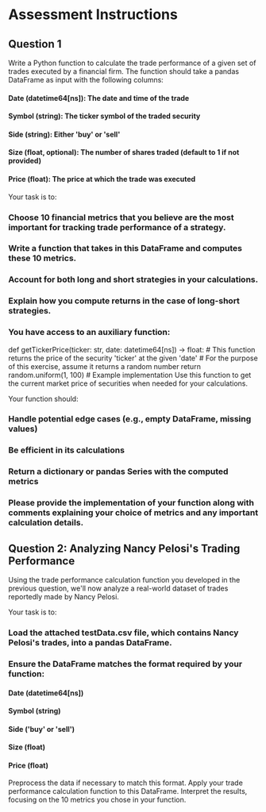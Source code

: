 # Assessment Instructions

## Question 1

Write a Python function to calculate the trade performance of a given set of trades executed by a financial firm. The function should take a pandas DataFrame as input with the following columns:

#### Date (datetime64[ns]): The date and time of the trade

#### Symbol (string): The ticker symbol of the traded security

#### Side (string): Either 'buy' or 'sell'

#### Size (float, optional): The number of shares traded (default to 1 if not provided)

#### Price (float): The price at which the trade was executed

Your task is to:

### Choose 10 financial metrics that you believe are the most important for tracking trade performance of a strategy.

### Write a function that takes in this DataFrame and computes these 10 metrics.

### Account for both long and short strategies in your calculations.

### Explain how you compute returns in the case of long-short strategies.

### You have access to an auxiliary function:

def getTickerPrice(ticker: str, date: datetime64[ns]) -> float: # This function returns the price of the security 'ticker' at the given 'date' # For the purpose of this exercise, assume it returns a random number
return random.uniform(1, 100) # Example implementation
Use this function to get the current market price of securities when needed for your calculations.

Your function should:

### Handle potential edge cases (e.g., empty DataFrame, missing values)

### Be efficient in its calculations

### Return a dictionary or pandas Series with the computed metrics

### Please provide the implementation of your function along with comments explaining your choice of metrics and any important calculation details.

## Question 2: Analyzing Nancy Pelosi's Trading Performance

Using the trade performance calculation function you developed in the previous question, we'll now analyze a real-world dataset of trades reportedly made by Nancy Pelosi.

Your task is to:

### Load the attached testData.csv file, which contains Nancy Pelosi's trades, into a pandas DataFrame.

### Ensure the DataFrame matches the format required by your function:

#### Date (datetime64[ns])

#### Symbol (string)

#### Side ('buy' or 'sell')

#### Size (float)

#### Price (float)

Preprocess the data if necessary to match this format.
Apply your trade performance calculation function to this DataFrame.
Interpret the results, focusing on the 10 metrics you chose in your function.
